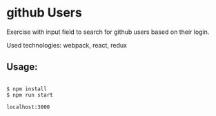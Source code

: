 github Users
=========

Exercise with input field to search for github users based on their login. 

Used technologies: webpack, react, redux

## Usage:
```text

$ npm install
$ npm run start

localhost:3000
